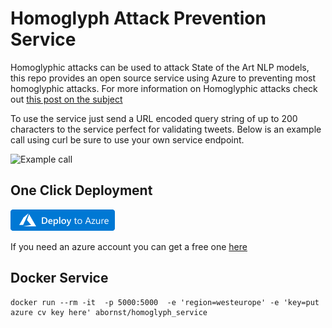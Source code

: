 # Homoglyph Attack Prevention Service
Homoglyphic attacks can be used to attack State of the Art NLP models, this repo provides an open source service using Azure to preventing most homoglyphic attacks. For more information on Homoglyphic attacks check out [this post on the subject](https://medium.com/@aribornstein/homoglyph-attack-prevention-with-ocr-a6741ee7c9cd)

To use the service just send a URL encoded query string of up to 200 characters to the service perfect for validating tweets. Below is an example call using curl be sure to use your own service endpoint.

![Example call](https://cdn-images-1.medium.com/max/800/1*pyYdiHRBelu5YCBRGS2UrQ.png)

## One Click Deployment

<a href="https://portal.azure.com/?WT.mc_id=aiml-0000-abornst#create/Microsoft.Template/uri/https%3A%2F%2Fraw.githubusercontent.com%2Faribornstein%2FHomoglyphAttackPreventionService%2Fmaster%2Fazuredeploy.json" target="_blank">
<img src="https://raw.githubusercontent.com/Azure/azure-quickstart-templates/master/1-CONTRIBUTION-GUIDE/images/deploytoazure.png"/>
</a>

If you need an azure account you can get a free one [here](https://azure.microsoft.com/offers/ms-azr-0044p/?WT.mc_id=aiml-0000-abornst)

## Docker Service 
```
docker run --rm -it  -p 5000:5000  -e 'region=westeurope' -e 'key=put azure cv key here' abornst/homoglyph_service
```
